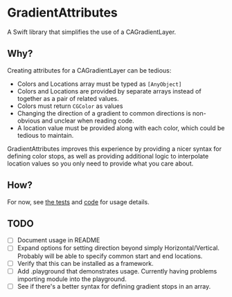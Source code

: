 # GradientAttributes

A Swift library that simplifies the use of a CAGradientLayer.

## Why?

Creating attributes for a CAGradientLayer can be tedious:

- Colors and Locations array must be typed as `[AnyObject]`
- Colors and Locations are provided by separate arrays instead of together as a pair of related values.
- Colors must return `CGColor` as values
- Changing the direction of a gradient to common directions is non-obvious and unclear when reading code.
- A location value must be provided along with each color, which could be tedious to maintain.

GradientAttributes improves this experience by providing a nicer syntax for defining color stops, as well as providing additional logic to interpolate location values so you only need to provide what you care about.

## How?

For now, see [the tests](https://github.com/zef/GradientAttributes/blob/master/GradientAttributesTests/GradientAttributesTests.swift) and [code](https://github.com/zef/GradientAttributes/blob/master/GradientAttributes/GradientAttributes.swift) for usage details.

## TODO

- [ ] Document usage in README
- [ ] Expand options for setting direction beyond simply Horizontal/Vertical. Probably will be able to specify common start and end locations.
- [ ] Verify that this can be installed as a framework.
- [ ] Add .playground that demonstrates usage. Currently having problems importing module into the playground.
- [ ] See if there's a better syntax for defining gradient stops in an array. 
